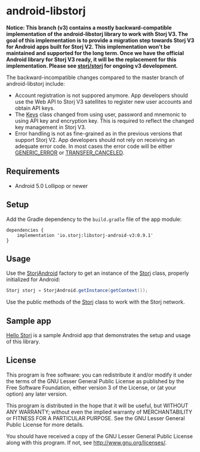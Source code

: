 # android-libstorj

**Notice: This branch (v3) contains a mostly backward-compatible implementation of the android-libstorj library to work with Storj V3. The goal of this implementation is to provide a migration step towards Storj V3 for Android apps built for Storj V2. This implementation won't be maintained and supported for the long term. Once we have the official Android library for Storj V3 ready, it will be the replacement for this implementation. Please see [storj/storj](https://github.com/storj/storj) for ongoing v3 development.**

The backward-incompatible changes compared to the master branch of android-libstorj include:
- Account registration is not suppored anymore. App developers should use the Web API to Storj V3 satellites to register new user accounts and obtain API keys.
- The [Keys](android-libstorj/src/main/java/io/storj/libstorj/Keys.java) class changed from using user, password and mnemonic to using API key and encryption key. This is required to reflect the changed key management in Storj V3.
- Error handling is not as fine-grained as in the previous versions that support Storj V2. App developers should not rely on receiving an adequate error code. In most cases the error code will be either [GENERIC_ERROR](https://github.com/storj/android-libstorj/blob/eeeb26c96c4701912d2c3ef08cd1a844cd042a65/android-libstorj/src/main/java/io/storj/libstorj/Storj.java#L66)  or [TRANSFER_CANCELED](https://github.com/storj/android-libstorj/blob/eeeb26c96c4701912d2c3ef08cd1a844cd042a65/android-libstorj/src/main/java/io/storj/libstorj/Storj.java#L71).

## Requirements

* Android 5.0 Lollipop or newer

## Setup

Add the Gradle dependency to the `build.gradle` file of the app module:

```Gradle
dependencies {
    implementation 'io.storj:libstorj-android-v3:0.9.1'
}
```

## Usage

Use the [StorjAndroid](android-libstorj/src/main/java/io/storj/libstorj/android/StorjAndroid.java) factory to get an instance of the [Storj](android-libstorj/src/main/java/io/storj/libstorj/Storj.java) class, properly initialized for Android:

```java
Storj storj = StorjAndroid.getInstance(getContext());
```

Use the public methods of the [Storj](android-libstorj/src/main/java/io/storj/libstorj/Storj.java) class to work with the Storj network.

## Sample app

[Hello Storj](https://github.com/kaloyan-raev/hello-storj) is a sample Android app that demonstrates the setup and usage of this library.

## License

This program is free software: you can redistribute it and/or modify it under the terms of the GNU Lesser General Public License as published by the Free Software Foundation, either version 3 of the License, or (at your option) any later version.

This program is distributed in the hope that it will be useful, but WITHOUT ANY WARRANTY; without even the implied warranty of MERCHANTABILITY or FITNESS FOR A PARTICULAR PURPOSE. See the GNU Lesser General Public License for more details.

You should have received a copy of the GNU Lesser General Public License along with this program. If not, see http://www.gnu.org/licenses/.
